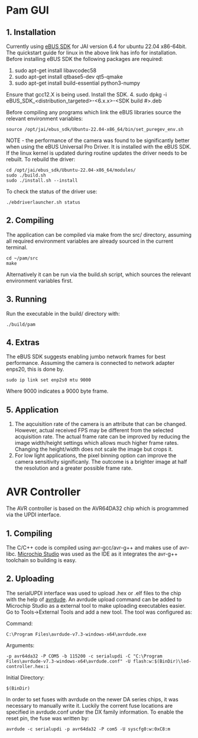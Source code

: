 # Pam GUI
## 1. Installation
Currently using [eBUS SDK](https://www.jai.com/support-software/ubuntu-x86) for JAI version 6.4 for ubuntu 22.04 x86-64bit. The quickstart guide for linux in the above link has info for installation. Before installing eBUS SDK the following packages are required:
1. sudo apt-get install libavcodec58
2. sudo apt-get install qtbase5-dev qt5-qmake
3. sudo apt-get install build-essential python3-numpy

Ensure that gcc12.X is being used. Install the SDK.
4. sudo dpkg -i eBUS_SDK_<distribution_targeted>-<6.x.x>-<SDK build #>.deb

Before compiling any programs which link the eBUS libraries source the relevant environment variables:
```
source /opt/jai/ebus_sdk/Ubuntu-22.04-x86_64/bin/set_puregev_env.sh
```

NOTE - the performance of the camera was found to be significantly better when using the eBUS Universal Pro Driver. It is installed with the eBUS SDK. If the linux kernel is updated during routine updates the driver needs to be rebuilt.
To rebuild the driver:
```
cd /opt/jai/ebus_sdk/Ubuntu-22.04-x86_64/modules/
sudo ./build.sh
sudo ./install.sh --install
```

To check the status of the driver use:
```
./ebdriverlauncher.sh status
```

## 2. Compiling
The application can be compiled via make from the src/ directory, assuming all required environment variables are already sourced in the current terminal.
```
cd ~/pam/src
make
```
Alternatively it can be run via the build.sh script, which sources the relevant environment variables first.

## 3. Running
Run the executable in the build/ directory with:
```
./build/pam
```

## 4. Extras
The eBUS SDK suggests enabling jumbo network frames for best performance. Assuming the camera is connected to network adapter enps20, this is done by.
```
sudo ip link set enp2s0 mtu 9000
```
Where 9000 indicates a 9000 byte frame.

## 5. Application
1. The aqcuisition rate of the camera is an attribute that can be changed. However, actual received FPS may be different from the selected acquisition rate. The actual frame rate can be improved by reducing the image width/height settings which allows much higher frame rates. Changing the height/width does not scale the image but crops it.
2. For low light applications, the pixel binning option can improve the camera sensitivity significanly. The outcome is a brighter image at half the resolution and a greater possible frame rate.

# AVR Controller
The AVR controller is based on the AVR64DA32 chip which is programmed via the UPDI interface.

## 1. Compiling
The C/C++ code is compiled using avr-gcc/avr-g++ and makes use of avr-libc. [Microchip Studio](https://www.microchip.com/en-us/tools-resources/develop/microchip-studio) was used as the IDE as it integrates the avr-g++ toolchain so building is easy.

## 2. Uploading
The serialUPDI interface was used to upload .hex or .elf files to the chip with the help of [avrdude](https://github.com/avrdudes/avrdude). An avrdude upload command can be added to Microchip Studio as a external tool to make uploading executables easier.
Go to Tools->External Tools and add a new tool. The tool was configured as:

Command:
```
C:\Program Files\avrdude-v7.3-windows-x64\avrdude.exe
```
Arguments:
```
-p avr64da32 -P COM5 -b 115200 -c serialupdi -C "C:\Program Files\avrdude-v7.3-windows-x64\avrdude.conf" -U flash:w:$(BinDir)\led-controller.hex:i
```

Initial Directory:
```
$(BinDir)
```

In order to set fuses with avrdude on the newer DA series chips, it was necessary to manually write it. Luckily the corrent fuse locations are specified in avrdude.conf under the DX family information. To enable the reset pin, the fuse was written by:
```
avrdude -c serialupdi -p avr64da32 -P com5 -U syscfg0:w:0xC8:m
```